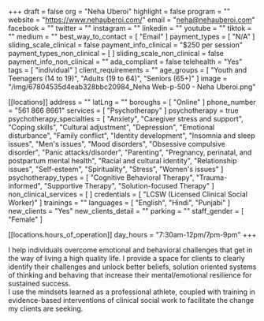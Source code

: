 +++
draft = false
org = "Neha Uberoi"
highlight = false
program = ""
website = "https://www.nehauberoi.com/"
email = "neha@nehauberoi.com"
facebook = ""
twitter = ""
instagram = ""
linkedin = ""
youtube = ""
tiktok = ""
medium = ""
best_way_to_contact = [ "Email" ]
payment_types = [ "N/A" ]
sliding_scale_clinical = false
payment_info_clinical = "$250 per session"
payment_types_non_clinical = [ ]
sliding_scale_non_clinical = false
payment_info_non_clinical = ""
ada_compliant = false
telehealth = "Yes"
tags = [ "individual" ]
client_requirements = ""
age_groups = [
  "Youth and Teenagers (14 to 19)",
  "Adults (19 to 64)",
  "Seniors (65+)"
]
image = "/img/67804535d4eab328bbc20984_Neha Web-p-500 - Neha Uberoi.png"

[[locations]]
address = ""
latLng = ""
boroughs = [ "Online" ]
phone_number = "561 866 8661"
services = [ "Psychotherapy" ]
psychotherapy = true
psychotherapy_specialties = [
  "Anxiety",
  "Caregiver stress and support",
  "Coping skills",
  "Cultural adjustment",
  "Depression",
  "Emotional disturbance",
  "Family conflict",
  "Identity development",
  "Insomnia and sleep issues",
  "Men's issues",
  "Mood disorders",
  "Obsessive compulsive disorder",
  "Panic attacks/disorder",
  "Parenting",
  "Pregnancy, perinatal, and postpartum mental health",
  "Racial and cultural identity",
  "Relationship issues",
  "Self-esteem",
  "Spirituality",
  "Stress",
  "Women's issues"
]
psychotherapy_types = [
  "Cognitive Behavioral Therapy",
  "Trauma-informed",
  "Supportive Therapy",
  "Solution-focused Therapy"
]
non_clinical_services = [ ]
credentials = [ "LCSW (Licensed Clinical Social Worker)" ]
trainings = ""
languages = [ "English", "Hindi", "Punjabi" ]
new_clients = "Yes"
new_clients_detail = ""
parking = ""
staff_gender = [ "Female" ]

  [[locations.hours_of_operation]]
  day_hours = "7:30am-12pm/7pm-9pm"
+++


I help individuals overcome emotional and behavioral challenges that get in the way of living a high quality life.  I provide a space for clients to clearly identify their challenges and unlock  better beliefs, solution oriented systems of thinking and behaving that increase their mental/emotional resilience for sustained success. <br>
I use the mindsets learned as a professional athlete, coupled with training in evidence-based interventions of clinical social work to facilitate the change my clients are seeking. <br>
